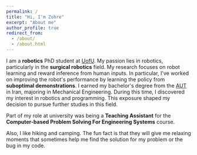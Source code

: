 ```yaml
---
permalink: /
title: "Hi, I'm Zohre"
excerpt: "About me"
author_profile: true
redirect_from: 
  - /about/
  - /about.html
---
```


I am a **robotics** PhD student at [UofU](https://www.cs.utah.edu/). My passion lies in robotics, particularly in the **surgical robotics** field. My research focuses on robot learning and reward inference from human inputs. In particular, I've worked on improving the robot's performance by learning the policy from **suboptimal demonstrations**. I earned my bachelor's degree from the [AUT](https://me.aut.ac.ir/en) in Iran, majoring in Mechanical Engineering. During this time, I discovered my interest in robotics and programming. This exposure shaped my decision to pursue further studies in this field.

Part of my role at university was being a **Teaching Assistant** for the **Computer-based Problem Solving For Engineering Systems** course.

Also, I like hiking and camping. The fun fact is that they will give me relaxing moments that sometimes help me find the solution for my problem or the bug in my code.  

